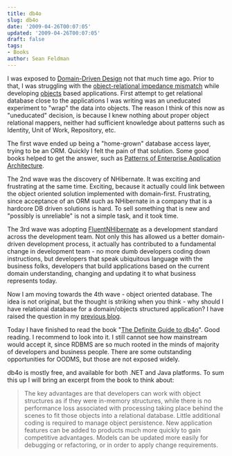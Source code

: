 ```yaml
---
title: db4o
slug: db4o
date: '2009-04-26T00:07:05'
updated: '2009-04-26T00:07:05'
draft: false
tags:
- Books
author: Sean Feldman
---
```



I was exposed to [Domain-Driven Design](http://www.amazon.ca/Domain-Driven-Design-Tackling-Complexity-Software/dp/0321125215) not that much time ago. Prior to that, I was struggling with the [object-relational impedance mismatch](http://en.wikipedia.org/wiki/Object-Relational_impedance_mismatch) while developing [objects](http://en.wikipedia.org/wiki/Object_oriented) based applications. First attempt to get relational database close to the applications I was writing was an uneducated experiment to "wrap" the data into objects. The reason I think of this now as "uneducated" decision, is because I knew nothing about proper object relational mappers, neither had sufficient knowledge about patterns such as Identity, Unit of Work, Repository, etc.

The first wave ended up being a "home-grown" database access layer, trying to be an ORM. Quickly I felt the pain of that solution. Some good books helped to get the answer, such as [Patterns of Enterprise Application Architecture](http://www.amazon.ca/Patterns-Enterprise-Application-Architecture-Martin/dp/0321127420).

The 2nd wave was the discovery of NHibernate. It was exciting and frustrating at the same time. Exciting, because it actually could link between the object oriented solution implemented with domain-first. Frustrating, since acceptance of an ORM such as NHibernate in a company that is a hardcore DB driven solutions is hard. To sell something that is new and "possibly is unreliable" is not a simple task, and it took time.

The 3rd wave was adopting [FluentNHibernate](http://fluentnhibernate.org) as a development standard across the development team. Not only this has allowed us a better domain-driven development process, it actually has contributed to a fundamental change in development team - no more dumb developers coding down instructions, but developers that speak ubiquitous language with the business folks, developers that build applications based on the current domain understanding, changing and updating it to what business represents today.

Now I am moving towards the 4th wave - object oriented database. The idea is not original, but the thought is striking when you think - why should I have relational database for a domain/objects structured application? I have raised the question in my [previous blog](http://weblogs.asp.net/sfeldman/archive/2009/04/23/sick-of-relational-databases.aspx).

Today I have finished to read the book "[The Definite Guide to db4o](http://www.amazon.ca/Definitive-Guide-db4o-Stefan-Edlich/dp/1590596560)". Good reading. I recommend to look into it. I still cannot see how mainstream would accept it, since RDBMS are so much rooted in the minds of majority of developers and business people. There are some outstanding opportunities for OODMS, but those are not exposed widely.

db4o is mostly free, and available for both .NET and Java platforms. To sum this up I will bring an excerpt from the book to think about:

> The key advantages are that developers can work with object structures as if they were in-memory structures, while there is no performance loss associated with processing taking place behind the scenes to fit those objects into a relational database. Little additional coding is required to manage object persistence. New application features can be added to products much more quickly to gain competitive advantages. Models can be updated more easily for debugging or refactoring, or in order to apply change requirements.


